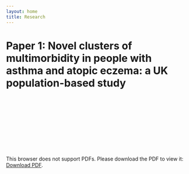 ```yaml
---
layout: home
title: Research
---
```


# Paper 1: Novel clusters of multimorbidity in people with asthma and atopic eczema: a UK population-based study

<object data="https://a-henderson91.github.io/MICAC/pages/Copy of Multimorbidity clusters.pdf" type="application/pdf" width="750px" height="750px">
    <embed src="https://a-henderson91.github.io/MICAC/pages/Copy of Multimorbidity clusters.pdf" type="application/pdf">
        <p>This browser does not support PDFs. Please download the PDF to view it: <a href="https://a-henderson91.github.io/MICAC/pages/Copy of Multimorbidity clusters.pdf">Download PDF</a>.</p>
    </embed>
</object>

<!---
All this should be 
commented out
<embed src="https://a-henderson91.github.io/MICAC/pages/Copy of Multimorbidity clusters.pdf" type="application/pdf" width="750px" height="750px" />
<embed src="https://drive.google.com/file/d/1LnVW4UsmWE1UHVxiAgdrc_pZPfhnkTDw/view?usp=sharing" type="application/pdf" width="750px" height="750px">
OR 
<iframe src="https://drive.google.com/file/d/1LnVW4UsmWE1UHVxiAgdrc_pZPfhnkTDw/view?usp=sharing" style="width:718px; height:700px;" frameborder="0"></iframe>
Please download the PDF to view it: <a href="https://drive.google.com/file/d/1LnVW4UsmWE1UHVxiAgdrc_pZPfhnkTDw/view?usp=sharing">Download PDF</a>
-->
